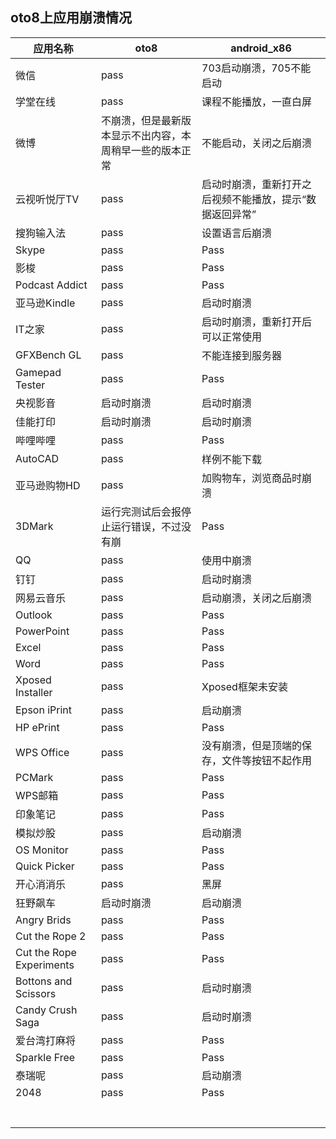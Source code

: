 ## oto8上应用崩溃情况

|应用名称|oto8|android_x86|
|-----|-----|-----|
|微信|pass|703启动崩溃，705不能启动|
|学堂在线|pass|课程不能播放，一直白屏|
|微博|不崩溃，但是最新版本显示不出内容，本周稍早一些的版本正常|不能启动，关闭之后崩溃|
|云视听悦厅TV|pass|启动时崩溃，重新打开之后视频不能播放，提示“数据返回异常”|
|搜狗输入法|pass|设置语言后崩溃|
|Skype|pass|Pass|
|影梭|pass|Pass|
|Podcast Addict|pass|Pass|
|亚马逊Kindle|pass|启动时崩溃|
|IT之家|pass|启动时崩溃，重新打开后可以正常使用|
|GFXBench GL|pass|不能连接到服务器|
|Gamepad Tester|pass|Pass|
|央视影音|启动时崩溃|启动时崩溃|
|佳能打印|启动时崩溃|启动时崩溃|
|哔哩哔哩|pass|Pass|
|AutoCAD|pass|样例不能下载|
|亚马逊购物HD|pass|加购物车，浏览商品时崩溃|
|3DMark|运行完测试后会报停止运行错误，不过没有崩|Pass|
|QQ|pass|使用中崩溃|
|钉钉|pass|启动时崩溃|
|网易云音乐|pass|启动崩溃，关闭之后崩溃|
|Outlook|pass|Pass|
|PowerPoint|pass|Pass|
|Excel|pass|Pass|
|Word|pass|Pass|
|Xposed Installer|pass|Xposed框架未安装|
|Epson iPrint|pass|启动崩溃|
|HP ePrint|pass|Pass|
|WPS Office|pass|没有崩溃，但是顶端的保存，文件等按钮不起作用|
|PCMark|pass|Pass|
|WPS邮箱|pass|Pass|
|印象笔记|pass|Pass|
|模拟炒股|pass|启动崩溃|
|OS Monitor|pass|Pass|
|Quick Picker|pass|Pass|
|开心消消乐|pass|黑屏|
|狂野飙车|启动时崩溃|启动崩溃|
|Angry Brids|pass|Pass|
|Cut the Rope 2|pass|Pass|
|Cut the Rope Experiments|pass|Pass|
|Bottons and Scissors|pass|启动时崩溃|
|Candy Crush Saga|pass|启动时崩溃|
|爱台湾打麻将|pass|Pass|
|Sparkle Free|pass|Pass|
|泰瑞呢|pass|启动崩溃|
|2048|pass|Pass|
||||
||||
||||
||||
||||
||||
||||
